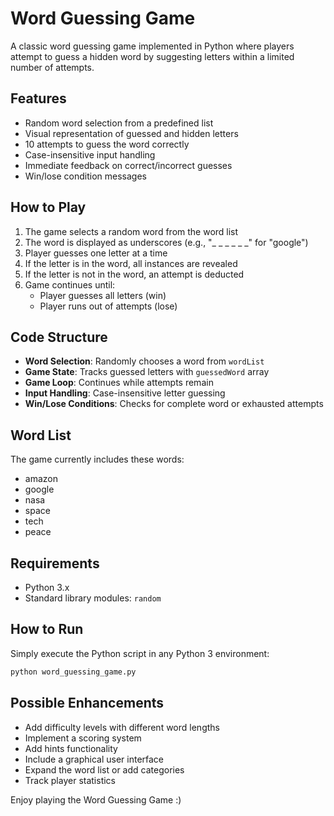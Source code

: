 # Word Guessing Game

A classic word guessing game implemented in Python where players attempt to guess a hidden word by suggesting letters within a limited number of attempts.

## Features

- Random word selection from a predefined list
- Visual representation of guessed and hidden letters
- 10 attempts to guess the word correctly
- Case-insensitive input handling
- Immediate feedback on correct/incorrect guesses
- Win/lose condition messages

## How to Play

1. The game selects a random word from the word list
2. The word is displayed as underscores (e.g., "_ _ _ _ _ _" for "google")
3. Player guesses one letter at a time
4. If the letter is in the word, all instances are revealed
5. If the letter is not in the word, an attempt is deducted
6. Game continues until:
   - Player guesses all letters (win)
   - Player runs out of attempts (lose)

## Code Structure

- **Word Selection**: Randomly chooses a word from `wordList`
- **Game State**: Tracks guessed letters with `guessedWord` array
- **Game Loop**: Continues while attempts remain
- **Input Handling**: Case-insensitive letter guessing
- **Win/Lose Conditions**: Checks for complete word or exhausted attempts

## Word List

The game currently includes these words:
- amazon
- google
- nasa
- space
- tech
- peace

## Requirements

- Python 3.x
- Standard library modules: `random`

## How to Run

Simply execute the Python script in any Python 3 environment:

```bash
python word_guessing_game.py
```

## Possible Enhancements

- Add difficulty levels with different word lengths
- Implement a scoring system
- Add hints functionality
- Include a graphical user interface
- Expand the word list or add categories
- Track player statistics

Enjoy playing the Word Guessing Game :)
